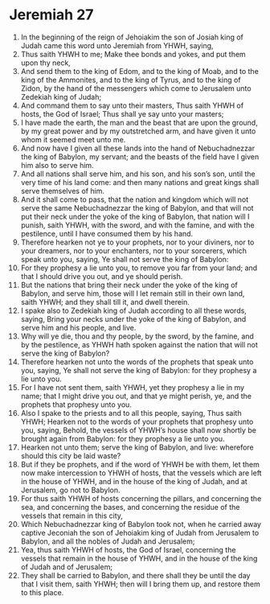 ﻿# Jeremiah 27
1. In the beginning of the reign of Jehoiakim the son of Josiah king of Judah came this word unto Jeremiah from YHWH, saying, 
2. Thus saith YHWH to me; Make thee bonds and yokes, and put them upon thy neck, 
3. And send them to the king of Edom, and to the king of Moab, and to the king of the Ammonites, and to the king of Tyrus, and to the king of Zidon, by the hand of the messengers which come to Jerusalem unto Zedekiah king of Judah; 
4. And command them to say unto their masters, Thus saith YHWH of hosts, the God of Israel; Thus shall ye say unto your masters; 
5. I have made the earth, the man and the beast that are upon the ground, by my great power and by my outstretched arm, and have given it unto whom it seemed meet unto me. 
6. And now have I given all these lands into the hand of Nebuchadnezzar the king of Babylon, my servant; and the beasts of the field have I given him also to serve him. 
7. And all nations shall serve him, and his son, and his son’s son, until the very time of his land come: and then many nations and great kings shall serve themselves of him. 
8. And it shall come to pass, that the nation and kingdom which will not serve the same Nebuchadnezzar the king of Babylon, and that will not put their neck under the yoke of the king of Babylon, that nation will I punish, saith YHWH, with the sword, and with the famine, and with the pestilence, until I have consumed them by his hand. 
9. Therefore hearken not ye to your prophets, nor to your diviners, nor to your dreamers, nor to your enchanters, nor to your sorcerers, which speak unto you, saying, Ye shall not serve the king of Babylon: 
10. For they prophesy a lie unto you, to remove you far from your land; and that I should drive you out, and ye should perish. 
11. But the nations that bring their neck under the yoke of the king of Babylon, and serve him, those will I let remain still in their own land, saith YHWH; and they shall till it, and dwell therein. 
12.  I spake also to Zedekiah king of Judah according to all these words, saying, Bring your necks under the yoke of the king of Babylon, and serve him and his people, and live. 
13. Why will ye die, thou and thy people, by the sword, by the famine, and by the pestilence, as YHWH hath spoken against the nation that will not serve the king of Babylon? 
14. Therefore hearken not unto the words of the prophets that speak unto you, saying, Ye shall not serve the king of Babylon: for they prophesy a lie unto you. 
15. For I have not sent them, saith YHWH, yet they prophesy a lie in my name; that I might drive you out, and that ye might perish, ye, and the prophets that prophesy unto you. 
16. Also I spake to the priests and to all this people, saying, Thus saith YHWH; Hearken not to the words of your prophets that prophesy unto you, saying, Behold, the vessels of YHWH’s house shall now shortly be brought again from Babylon: for they prophesy a lie unto you. 
17. Hearken not unto them; serve the king of Babylon, and live: wherefore should this city be laid waste? 
18. But if they be prophets, and if the word of YHWH be with them, let them now make intercession to YHWH of hosts, that the vessels which are left in the house of YHWH, and in the house of the king of Judah, and at Jerusalem, go not to Babylon. 
19.  For thus saith YHWH of hosts concerning the pillars, and concerning the sea, and concerning the bases, and concerning the residue of the vessels that remain in this city, 
20. Which Nebuchadnezzar king of Babylon took not, when he carried away captive Jeconiah the son of Jehoiakim king of Judah from Jerusalem to Babylon, and all the nobles of Judah and Jerusalem; 
21. Yea, thus saith YHWH of hosts, the God of Israel, concerning the vessels that remain in the house of YHWH, and in the house of the king of Judah and of Jerusalem; 
22. They shall be carried to Babylon, and there shall they be until the day that I visit them, saith YHWH; then will I bring them up, and restore them to this place. 
